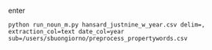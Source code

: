 enter


`python run_noun_m.py hansard_justnine_w_year.csv delim=, extraction_col=text date_col=year sub=/users/sbuongiorno/preprocess_propertywords.csv`
